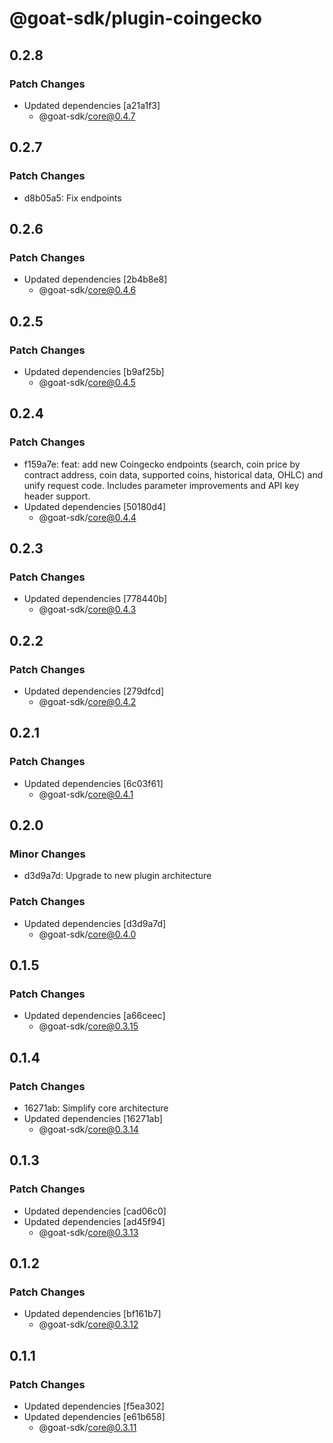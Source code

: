# @goat-sdk/plugin-coingecko

## 0.2.8

### Patch Changes

- Updated dependencies [a21a1f3]
  - @goat-sdk/core@0.4.7

## 0.2.7

### Patch Changes

- d8b05a5: Fix endpoints

## 0.2.6

### Patch Changes

- Updated dependencies [2b4b8e8]
  - @goat-sdk/core@0.4.6

## 0.2.5

### Patch Changes

- Updated dependencies [b9af25b]
  - @goat-sdk/core@0.4.5

## 0.2.4

### Patch Changes

- f159a7e: feat: add new Coingecko endpoints (search, coin price by contract address, coin data, supported coins, historical data, OHLC) and unify request code. Includes parameter improvements and API key header support.
- Updated dependencies [50180d4]
  - @goat-sdk/core@0.4.4

## 0.2.3

### Patch Changes

- Updated dependencies [778440b]
  - @goat-sdk/core@0.4.3

## 0.2.2

### Patch Changes

- Updated dependencies [279dfcd]
  - @goat-sdk/core@0.4.2

## 0.2.1

### Patch Changes

- Updated dependencies [6c03f61]
  - @goat-sdk/core@0.4.1

## 0.2.0

### Minor Changes

- d3d9a7d: Upgrade to new plugin architecture

### Patch Changes

- Updated dependencies [d3d9a7d]
  - @goat-sdk/core@0.4.0

## 0.1.5

### Patch Changes

- Updated dependencies [a66ceec]
  - @goat-sdk/core@0.3.15

## 0.1.4

### Patch Changes

- 16271ab: Simplify core architecture
- Updated dependencies [16271ab]
  - @goat-sdk/core@0.3.14

## 0.1.3

### Patch Changes

- Updated dependencies [cad06c0]
- Updated dependencies [ad45f94]
  - @goat-sdk/core@0.3.13

## 0.1.2

### Patch Changes

- Updated dependencies [bf161b7]
  - @goat-sdk/core@0.3.12

## 0.1.1

### Patch Changes

- Updated dependencies [f5ea302]
- Updated dependencies [e61b658]
  - @goat-sdk/core@0.3.11
